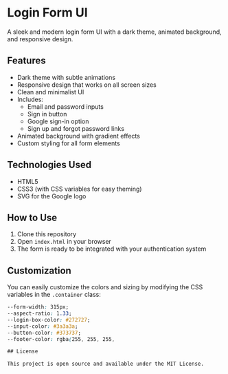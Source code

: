 
# Login Form UI

A sleek and modern login form UI with a dark theme, animated background, and responsive design.

## Features

- Dark theme with subtle animations
- Responsive design that works on all screen sizes
- Clean and minimalist UI
- Includes:
  - Email and password inputs
  - Sign in button
  - Google sign-in option
  - Sign up and forgot password links
- Animated background with gradient effects
- Custom styling for all form elements

## Technologies Used

- HTML5
- CSS3 (with CSS variables for easy theming)
- SVG for the Google logo

## How to Use

1. Clone this repository
2. Open `index.html` in your browser
3. The form is ready to be integrated with your authentication system

## Customization

You can easily customize the colors and sizing by modifying the CSS variables in the `.container` class:

```css
--form-width: 315px;
--aspect-ratio: 1.33;
--login-box-color: #272727;
--input-color: #3a3a3a;
--button-color: #373737;
--footer-color: rgba(255, 255, 255, 

## License

This project is open source and available under the MIT License.
